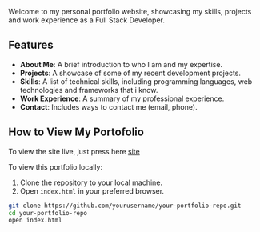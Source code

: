 Welcome to my personal portfolio website, showcasing my skills, projects and work experience as a Full Stack Developer.

## Features

- **About Me**: A brief introduction to who I am and my expertise.
- **Projects**: A showcase of some of my recent development projects.
- **Skills**: A list of technical skills, including programming languages, web technologies and frameworks that i know.
- **Work Experience**: A summary of my professional experience.
- **Contact**: Includes ways to contact me (email, phone).

## How to View My Portofolio

To view the site live, just press here [site]()

To view this portfolio locally:

1. Clone the repository to your local machine.
2. Open `index.html` in your preferred browser.

```bash
git clone https://github.com/yourusername/your-portfolio-repo.git
cd your-portfolio-repo
open index.html
```
